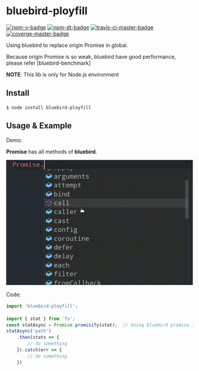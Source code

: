 # bluebird-ployfill

[![npm-v-badge][npm-v-badge]][npm-url] [![npm-dt-badge][npm-dt-badge]][npm-url] [![travis-ci-master-badge][travis-ci-master-badge]][travis-ci-url] [![coverge-master-badge][coverge-master-badge]][coverge-master-url]

Using bluebird to replace origin Promise in global.

Because origin Promise is so weak, bluebird have good performance, please refer [bluebird-benchmark]

**NOTE**: This lib is only for Node.js environment

## Install

```shell
$ node install bluebird-ployfill
```

## Usage & Example

Demo:

**Promise** has all methods of **bluebird**.

![bluebird-ployfill demo](./doc/demo.gif)


Code:

```javascript
import 'bluebird-ployfill';

import { stat } from 'fs';
const statAsync = Promise.promisify(stat);  // Using bluebird promise in global
statAsync('path')
    .then(stats => {
        // do something
    }).catch(err => {
        // do something
    })
```


[benchmark]: https://github.com/petkaantonov/bluebird/tree/master/benchmark

[travis-ci-master-badge]: https://api.travis-ci.org/TonyPythoneer/bluebird-ployfill.svg?branch=master
[travis-ci-url]: https://travis-ci.org/TonyPythoneer/bluebird-ployfill

[coverge-master-badge]: https://codecov.io/gh/TonyPythoneer/bluebird-ployfill/branch/master/graph/badge.svg
[coverge-master-url]: https://codecov.io/gh/TonyPythoneer/bluebird-ployfill/branch/master

[npm-v-badge]: https://img.shields.io/npm/v/bluebird-ployfill.svg
[npm-dt-badge]: https://img.shields.io/npm/dt/bluebird-ployfill.svg
[npm-url]: https://www.npmjs.com/package/bluebird-ployfill
